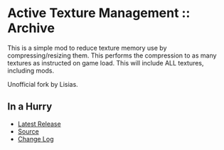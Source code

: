 # Active Texture Management :: Archive

This is a simple mod to reduce texture memory use by compressing/resizing them. This performs the compression to as many textures as instructed on game load. This will include ALL textures, including mods.

Unofficial fork by Lisias.


## In a Hurry

* [Latest Release](https://github.com/net-lisias-kspu/ActiveTextureManagement/releases)
* [Source](https://github.com/net-lisias-kspu/ActiveTextureManagement)
* [Change Log](./CHANGE_LOG.md)
